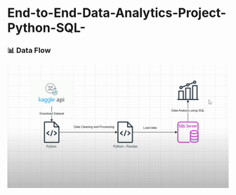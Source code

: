 # End-to-End-Data-Analytics-Project-Python-SQL-

### **📊 Data Flow**  
![Architecture Diagram](https://github.com/hannan101/End-to-End-Data-Analytics-Project-Python-SQL-/blob/main/image.png)
